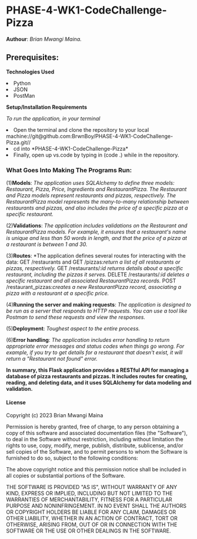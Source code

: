 # PHASE-4-WK1-CodeChallenge-Pizza
**Authour**: *Brian Mwangi Maina.*

## Prerequisites:

**Technologies Used**

<li>Python
<li>JSON
<li>PostMan

**Setup/Installation Requirements**

*To run the application, in your terminal*

<li>Open the terminal and clone the repository to your local machine://git@github.com:BrwnBoy/PHASE-4-WK1-CodeChallenge-Pizza.git//
<li>cd into *PHASE-4-WK1-CodeChallenge-Pizza*
<li>Finally, open up vs.code by typing in (code .) while in the repository.

### What Goes Into Making The Programs Run:

(1)**Models**: *The application uses SQLAlchemy to define three models: Restaurant, Pizza, Price, Ingredients and RestaurantPizza. The Restaurant and Pizza models represent restaurants and pizzas, respectively. The RestaurantPizza model represents the many-to-many relationship between restaurants and pizzas, and also includes the price of a specific pizza at a specific restaurant.*

(2)**Validations**: *The application includes validations on the Restaurant and RestaurantPizza models. For example, it ensures that a restaurant's name is unique and less than 50 words in length, and that the price of a pizza at a restaurant is between 1 and 30.*

(3)**Routes**: *The application defines several routes for interacting with the data:
GET /restaurants and GET /pizzas:*return a list of all restaurants or pizzas, respectively.*
GET /restaurants/:*id returns details about a specific restaurant, including the pizzas it serves.*
DELETE /restaurants/:*id deletes a specific restaurant and all associated RestaurantPizza records.*
POST /restaurant_pizzas:*creates a new RestaurantPizza record, associating a pizza with a restaurant at a specific price.*

(4)**Running the server and making requests**: *The application is designed to be run as a server that responds to HTTP requests. You can use a tool like Postman to send these requests and view the responses.*

(5)**Deployment**: *Toughest aspect to the entire process.*

(6)**Error handling**: *The application includes error handling to return appropriate error messages and status codes when things go wrong. For example, if you try to get details for a restaurant that doesn't exist, it will return a "Restaurant not found" error.*

**In summary, this Flask application provides a RESTful API for managing a database of pizza restaurants and pizzas. It includes routes for creating, reading, and deleting data, and it uses SQLAlchemy for data modeling and validation.**

#### License 

Copyright (c) 2023 Brian Mwangi Maina

Permission is hereby granted, free of charge, to any person obtaining a copy
of this software and associated documentation files (the "Software"), to deal
in the Software without restriction, including without limitation the rights
to use, copy, modify, merge, publish, distribute, sublicense, and/or sell
copies of the Software, and to permit persons to whom the Software is
furnished to do so, subject to the following conditions:

The above copyright notice and this permission notice shall be included in all
copies or substantial portions of the Software.

THE SOFTWARE IS PROVIDED "AS IS", WITHOUT WARRANTY OF ANY KIND, EXPRESS OR
IMPLIED, INCLUDING BUT NOT LIMITED TO THE WARRANTIES OF MERCHANTABILITY,
FITNESS FOR A PARTICULAR PURPOSE AND NONINFRINGEMENT. IN NO EVENT SHALL THE
AUTHORS OR COPYRIGHT HOLDERS BE LIABLE FOR ANY CLAIM, DAMAGES OR OTHER
LIABILITY, WHETHER IN AN ACTION OF CONTRACT, TORT OR OTHERWISE, ARISING FROM,
OUT OF OR IN CONNECTION WITH THE SOFTWARE OR THE USE OR OTHER DEALINGS IN THE
SOFTWARE.
